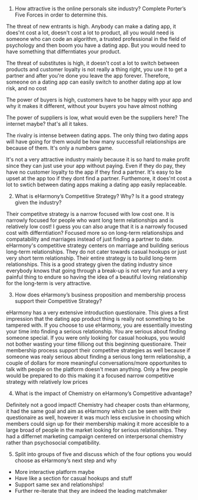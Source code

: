 1. How attractive is the online personals site industry? 
Complete Porter’s Five Forces in order to determine this. 

The threat of new entrants is high. Anybody can make a dating app, it does'nt cost a lot, doesn't cost a lot to product, all you would need is someone who can code an algorithm, a trusted professional in the field of psychology and then boom you have a dating app. But you would need to have something that differntiates your product.

The threat of substitutes is high, it doesn't cost a lot to switch between products and customer loyalty is not really a thing right, you use it to get a partner and after you're done you leave the app forever. Therefore, someone on a dating app can easily switch to another dating app at low risk, and no cost

The power of buyers is high, customers have to be happy with your app and why it makes it different, without your buyers you have almost nothing

The power of suppliers is low, what would even be the suppliers here? The internet maybe? that's all it takes.

The rivalry is intense between dating apps. The only thing two dating apps will have going for them would be how many successfull relationships are because of them. It's only a numbers game.

It's not a very attractive industry mainly because it is so hard to make profit since they can just use your app without paying. Even if they do pay, they have no customer loyalty to the app if they find a partner. It's easy to be upset at the app too if they dont find a partner. Furthemore, it does'nt cost a lot to swtich between dating apps making a dating app easily replaceable. 
 
2. What is eHarmony’s Competitive Strategy? Why? Is it a 
good strategy given the industry? 

Their competitve strategy is a narrow focused with low cost one. It is narrowly focused for people who want long term relationships and is relatively low cost! I guess you can also aruge that it is a narrowly focused cost with differntiation? Focused more so on long-term relationships and compatability and marriages instead of just finding a partner to date.
eHarmony's competitive strategy centers on marriage and building serious long-term relationships. They do not cater towards casual hookups or just very short term relationship. Their entire strategy is to build long-term relationships. This is a good strategy given the dating industry since everybody knows that going through a break-up is not very fun and a very painful thing to endure so having the idea of a beautiful loving relationship for the long-term is very attractive.
 
3. How does eHarmony’s business proposition and 
membership process support their Competitive Strategy? 

eHarmony has a very extensive introduction questionaire. This gives a first impression that the dating app product thing is really not something to be tampered with. If you choose to use eHarmony, you are essentially investing your time into finding a serious relationship. You are serious about finding someone special. If you were only looking for casual hookups, you would not bother wasting your time filliong out this beginning questionaire. Their membership process support their competitve strategies as well because if someone was realy serious about finding a serious long term relationship, a couple of dollars for more meaningful conversations/more opportunites to talk with people on the platform doesn't mean anything. Only a few people would be prepared to do this making it a focused narrow competitive strategy with relatively low prices

 
4. What is the impact of Chemistry on eHarmony’s 
Competitive advantage?   

Definitely not a good impact! Chemistry had cheaper costs than eHarmony, it had the same goal and aim as eHarmony which can be seen with their questionaire as well, however it was much less exclusive in choosing which members could sign up for their membership making it more accesible to a large broad of people in the market looking for serious relationships. They had a differnet marketing campaign centered on interpersonal chemistry rather than psychosocial compatibility. 


5. Split into groups of five and discuss which of the four 
options you would choose as eHarmony’s next step and 
why

* More interactive platform maybe
* Have like a section for casual hookups and stuff
* Support same sex and relationships!
* Further re-iterate that they are indeed the leading matchmaker